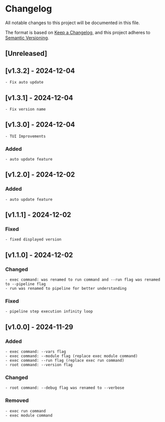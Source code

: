 # Changelog

All notable changes to this project will be documented in this file.

The format is based on [Keep a Changelog](https://keepachangelog.com/en/1.1.0/),
and this project adheres to [Semantic Versioning](https://semver.org/spec/v2.0.0.html).

## [Unreleased]
<!-- UNRELEASED -->

<!-- /UNRELEASED -->

<!-- NEXT RELEASE -->
## [v1.3.2] - 2024-12-04
    - Fix auto update

## [v1.3.1] - 2024-12-04
    - Fix version name

## [v1.3.0] - 2024-12-04
    - TUI Improvements

### Added
    - auto update feature

## [v1.2.0] - 2024-12-02

### Added
    - auto update feature

## [v1.1.1] - 2024-12-02

### Fixed
    - fixed displayed version

## [v1.1.0] - 2024-12-02

### Changed
    - exec command: was renamed to run command and --run flag was renamed to --pipeline flag
    - run was renamed to pipeline for better understanding

### Fixed
    - pipeline step execution infinity loop

## [v1.0.0] - 2024-11-29

### Added
    - exec command: --vars flag
    - exec command: --module flag (replace exec module command)
    - exec command: --run flag (replace exec run command)
    - root command: --version flag
    
### Changed
    - root command: --debug flag was renamed to --verbose
    
### Removed
    - exec run command
    - exec module command 
    
